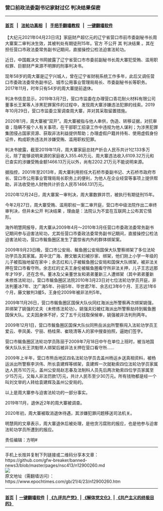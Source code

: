 ### 营口前政法委副书记家财过亿 判决结果保密
------------------------

#### [首页](https://github.com/gfw-breaker/banned-news3/blob/master/README.md) &nbsp;&nbsp;|&nbsp;&nbsp; [法轮功真相](https://github.com/begood0513/basic/blob/master/README.md)  &nbsp;&nbsp;|&nbsp;&nbsp; [手把手翻墙教程](https://github.com/gfw-breaker/guides/wiki)  &nbsp;&nbsp;|&nbsp;&nbsp; [一键翻墙软件](https://github.com/gfw-breaker/nogfw/blob/master/README.md)  



<div><p>
 【大纪元2021年04月23日讯】家庭财产超亿元的辽宁省营口市前市委副秘书长周大寨案二审判决生效，其被判处有期徒刑15年。官方
 <ok href="https://www.epochtimes.com/gb/tag/%E4%B8%8D%E5%85%AC%E5%BC%80.html">
  不公开
 </ok>
 其
 <ok href="https://www.epochtimes.com/gb/tag/%E5%88%A4%E5%86%B3%E7%BB%93%E6%9E%9C.html">
  判决结果
 </ok>
 。其在担任营口市政法委常务副书记期间，直接操控公检法迫害法轮功。
</p>
<p>
 近日，中国裁决文书网披露了辽宁省营口市市委前副秘书长周大寨犯受贿、滥用职权罪、巨额财产来源不明罪的刑事判决书。
</p>
<p>
 现年58岁的周大寨是辽宁兴城人，曾在辽宁省财税系统工作多年，此后又调任营口市委政法委常务副书记、城市公用事业管理局局长、市委副秘书长等职务。2017年11月，时年只有54岁的周大寨提前退休。
</p>
<p>
 判决书信息显示，2019年3月7日，营口市监委在办理营口青花耐火材料有限公司董事长王某等人涉黑犯罪案件的过程中，发现周大寨涉嫌违法犯罪的线索。2019年10月29日，营口市监委立案调查周大寨，并对其采取留置措施。
</p>
<p>
 2020年1月，周大寨被“双开”。周大寨被指与他人串供，伪造、转移证据，对抗审查；隐瞒不报个人有关事项，在干部职工招录工作中违规为他人谋利；为涉黑犯罪集团侵占国家资源、获取非法利益提供帮助；办理虚假户籍并持有、使用虚假身份证件，构成职务违法并涉嫌受贿、滥用职权犯罪。
</p>
<p>
 判决书披露，截至2019年11月，周大寨家庭总财产折合人民币共计1亿133多万元，除了能够说明来源的家庭收入355.46万元、周大寨违法收入6109.32万元和已查实的涉嫌受贿金额1466.13万元以外，尚有2202.21万元不能说明来源。
</p>
<p>
 据指控，2001年至2013年，周大寨利用担任大石桥市委副书记、大石桥市政府市长、营口市公用事业管理局局长职务上的便利，为他人在企业经营等事项上提供帮助，非法收受他人财物共计折合人民币1466.131万元。
</p>
<p>
 2020年12月24日，周大寨案一审判决，周大寨数罪并罚，被执行有期徒刑15年。
</p>
<p>
 今年2月27日，周大寨受贿、滥用职权一案二审开庭，营口市中级法院作出二审终审判决，但并未公开
 <ok href="https://www.epochtimes.com/gb/tag/%E5%88%A4%E5%86%B3%E7%BB%93%E6%9E%9C.html">
  判决结果
 </ok>
 ，理由是：法院认为不宜在互联网上公布其它情形。
</p>
<p>
 海外明慧网报导，周大寨从2009年4月～2010年3月任营口市委政法委常务副书记期间参与迫害法轮功，尤其任营口市委政法委常务副书记期间，直接操控公检法迫害法轮功，营口市鲅鱼圈区发生了震惊省内外的群体绑架案。
</p>
<p>
 2009年9月23日晚，营口市公安局、鲅鱼圈公安局国保大队警察绑架了多位法轮功学员及其家属。其中沈广海、滕文敏夫妇被抄家、绑架，他们刚上小学一年级的儿子被孤独地留在家中；余志红和儿子被鲅鱼圈公安局和国保大队绑架，被非法关押在营口市看守所。余志红的丈夫王身伦被鲅鱼圈看守所非法关押，儿子王志远那年才19岁，还在念书。董冰及父亲董世友和弟弟董新三人遭绑架（其中弟弟董新未修炼法轮功）。营口市鲅鱼圈区法院2010年3月23日对七位法轮功学员开庭，非法判董冰7年、沈广海5年、孙丽5年、毕世君7年、余志红3年6个月、王志远1年6个月，藤文敏判3缓5，王身伦2009年被非法判5年。
</p>
<p>
 2009年11月26日，营口市鲅鱼圈区国保大队伙同红海派出所警察再次绑架姚强，并绑架了姚强的丈夫（未修炼法轮功）。姚强夫妇被红海派出所警察劫持到鲅鱼圈国保大队。丈夫因身体不好，交了五千元钱取保候审，姚强被非法判刑两年。
</p>
<p>
 2009年12月1日，营口市鲅鱼圈区国保大队伙同熊岳派出所警察闯入法轮功学员王爱云、李凤美、宁丽、杨桂荣、崔晓清等人的家中搜查拍照，逼她们签字。
</p>
<p>
 营口市鲅鱼圈区法轮功学员陈丽于2009年7月18日中午在单位上班时，被当地国保大队队长王洪魁带人绑架后被非法关押在营口看守所……
</p>
<p>
 2009年上半年，营口市熊岳地区四名法轮功学员去盖州杨运乡送真相资料，被杨运派出所警察李洪伟、所长袁建辉等绑架，袁建辉一次就勒索四位法轮功学员家属达人民币10万元，盖州公安局赵志春及法制科人员先后两次勒索四位学员家属至少15万元，又每人非法罚款1万元，共计人民币至少30万元。所有钱物都是经一个叫刘文举的人转给袁建辉及盖州公安局的。
</p>
<p>
 以上是周大寨参与迫害法轮功的一部分事实。
</p>
<p>
 2019年11月，退休近2年的周大寨被调查。
</p>
<p>
 2020年初，周大寨被取消退休待遇，其涉嫌犯罪问题移送司法机关。
</p>
<p>
 明慧网的文章表示，周大寨退休后被处理，是他贪污腐败的报应，也是他参与迫害法轮功学员所遭到的报应。
</p>
<p>
 责任编辑：方明#
</p>
</div>
<hr/>
手机上长按并复制下列链接或二维码分享本文章：<br/>
https://github.com/gfw-breaker/banned-news3/blob/master/pages/nsc413/n12900260.md <br/>
<a href='https://github.com/gfw-breaker/banned-news3/blob/master/pages/nsc413/n12900260.md'><img src='https://github.com/gfw-breaker/banned-news3/blob/master/pages/nsc413/n12900260.md.png'/></a> <br/>
原文地址（需翻墙访问）：https://www.epochtimes.com/gb/21/4/23/n12900260.htm


------------------------
#### [首页](https://github.com/gfw-breaker/banned-news3/blob/master/README.md) &nbsp;|&nbsp; [一键翻墙软件](https://github.com/gfw-breaker/nogfw/blob/master/README.md) &nbsp;| [《九评共产党》](https://github.com/gfw-breaker/9ping.md/blob/master/README.md#九评之一评共产党是什么) | [《解体党文化》](https://github.com/gfw-breaker/jtdwh.md/blob/master/README.md) | [《共产主义的终极目的》](https://github.com/gfw-breaker/gczydzjmd.md/blob/master/README.md)


<img src='http://gfw-breaker.win/banned-news3/pages/nsc413/n12900260.md' width='0px' height='0px'/>